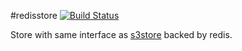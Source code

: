 #redisstore
[![Build Status](https://travis-ci.org/mirkokiefer/redisstore.png?branch=master)](https://travis-ci.org/mirkokiefer/redisstore)

Store with same interface as [s3store](https://github.com/mirkokiefer/s3store) backed by redis.

